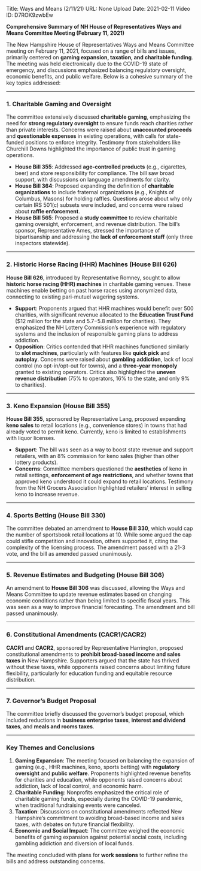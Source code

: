 Title: Ways and Means (2/11/21)
URL: None
Upload Date: 2021-02-11
Video ID: D7ROK9zwbEw

**Comprehensive Summary of NH House of Representatives Ways and Means Committee Meeting (February 11, 2021)**

The New Hampshire House of Representatives Ways and Means Committee meeting on February 11, 2021, focused on a range of bills and issues, primarily centered on **gaming expansion, taxation, and charitable funding**. The meeting was held electronically due to the COVID-19 state of emergency, and discussions emphasized balancing regulatory oversight, economic benefits, and public welfare. Below is a cohesive summary of the key topics addressed:

---

### **1. Charitable Gaming and Oversight**
The committee extensively discussed **charitable gaming**, emphasizing the need for **strong regulatory oversight** to ensure funds reach charities rather than private interests. Concerns were raised about **unaccounted proceeds** and **questionable expenses** in existing operations, with calls for state-funded positions to enforce integrity. Testimony from stakeholders like Churchill Downs highlighted the importance of public trust in gaming operations.

- **House Bill 355**: Addressed **age-controlled products** (e.g., cigarettes, beer) and store responsibility for compliance. The bill saw broad support, with discussions on language amendments for clarity.
- **House Bill 364**: Proposed expanding the definition of **charitable organizations** to include fraternal organizations (e.g., Knights of Columbus, Masons) for holding raffles. Questions arose about why only certain IRS 501(c) subsets were included, and concerns were raised about **raffle enforcement**.
- **House Bill 565**: Proposed a **study committee** to review charitable gaming oversight, enforcement, and revenue distribution. The bill’s sponsor, Representative Ames, stressed the importance of bipartisanship and addressing the **lack of enforcement staff** (only three inspectors statewide).

---

### **2. Historic Horse Racing (HHR) Machines (House Bill 626)**
**House Bill 626**, introduced by Representative Romney, sought to allow **historic horse racing (HHR) machines** in charitable gaming venues. These machines enable betting on past horse races using anonymized data, connecting to existing pari-mutuel wagering systems.

- **Support**: Proponents argued that HHR machines would benefit over 500 charities, with significant revenue allocated to the **Education Trust Fund** ($12 million for the state and $5.7-$5.8 million for charities). They emphasized the NH Lottery Commission’s experience with regulatory systems and the inclusion of responsible gaming plans to address addiction.
- **Opposition**: Critics contended that HHR machines functioned similarly to **slot machines**, particularly with features like **quick pick** and **autoplay**. Concerns were raised about **gambling addiction**, lack of local control (no opt-in/opt-out for towns), and a **three-year monopoly** granted to existing operators. Critics also highlighted the **uneven revenue distribution** (75% to operators, 16% to the state, and only 9% to charities).

---

### **3. Keno Expansion (House Bill 355)**
**House Bill 355**, sponsored by Representative Lang, proposed expanding **keno sales** to retail locations (e.g., convenience stores) in towns that had already voted to permit keno. Currently, keno is limited to establishments with liquor licenses.

- **Support**: The bill was seen as a way to boost state revenue and support retailers, with an 8% commission for keno sales (higher than other lottery products).
- **Concerns**: Committee members questioned the **aesthetics** of keno in retail settings, **enforcement of age restrictions**, and whether towns that approved keno understood it could expand to retail locations. Testimony from the NH Grocers Association highlighted retailers’ interest in selling keno to increase revenue.

---

### **4. Sports Betting (House Bill 330)**
The committee debated an amendment to **House Bill 330**, which would cap the number of sportsbook retail locations at 10. While some argued the cap could stifle competition and innovation, others supported it, citing the complexity of the licensing process. The amendment passed with a 21-3 vote, and the bill as amended passed unanimously.

---

### **5. Revenue Estimates and Budgeting (House Bill 306)**
An amendment to **House Bill 306** was discussed, allowing the Ways and Means Committee to update revenue estimates based on changing economic conditions rather than being limited to specific fiscal years. This was seen as a way to improve financial forecasting. The amendment and bill passed unanimously.

---

### **6. Constitutional Amendments (CACR1/CACR2)**
**CACR1** and **CACR2**, sponsored by Representative Harrington, proposed constitutional amendments to **prohibit broad-based income and sales taxes** in New Hampshire. Supporters argued that the state has thrived without these taxes, while opponents raised concerns about limiting future flexibility, particularly for education funding and equitable resource distribution.

---

### **7. Governor’s Budget Proposal**
The committee briefly discussed the governor’s budget proposal, which included reductions in **business enterprise taxes**, **interest and dividend taxes**, and **meals and rooms taxes**.

---

### **Key Themes and Conclusions**
1. **Gaming Expansion**: The meeting focused on balancing the expansion of gaming (e.g., HHR machines, keno, sports betting) with **regulatory oversight** and **public welfare**. Proponents highlighted revenue benefits for charities and education, while opponents raised concerns about addiction, lack of local control, and economic harm.
2. **Charitable Funding**: Nonprofits emphasized the critical role of charitable gaming funds, especially during the COVID-19 pandemic, when traditional fundraising events were canceled.
3. **Taxation**: Discussions on constitutional amendments reflected New Hampshire’s commitment to avoiding broad-based income and sales taxes, with debates on future financial flexibility.
4. **Economic and Social Impact**: The committee weighed the economic benefits of gaming expansion against potential social costs, including gambling addiction and diversion of local funds.

The meeting concluded with plans for **work sessions** to further refine the bills and address outstanding concerns.